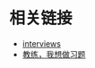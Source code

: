 # 相关链接

-   [interviews](https://github.com/kdn251/interviews)
-   [教练，我想做习题](https://mp.weixin.qq.com/mp/appmsgalbum?action=getalbum&__biz=Mzk0ODE3ODcwNQ==&scene=1&album_id=1709365980268675076&count=3#wechat_redirect)
